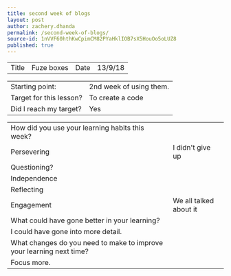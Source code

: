 ```yaml
---
title: second week of blogs
layout: post
author: zachery.dhanda
permalink: /second-week-of-blogs/
source-id: 1nVVF60hthKwCpimCM82PYaHklIOB7sX5HouOo5oLUZ8
published: true
---
```

<table>
  <tr>
    <td>Title</td>
    <td>Fuze boxes</td>
    <td>Date</td>
    <td> 13/9/18</td>
  </tr>
</table>


                                    

<table>
  <tr>
    <td>Starting point:</td>
    <td>2nd week of using them.</td>
  </tr>
  <tr>
    <td>Target for this lesson?</td>
    <td>To create a code</td>
  </tr>
  <tr>
    <td>Did I reach my target? </td>
    <td>Yes</td>
  </tr>
</table>


<table>
  <tr>
    <td>How did you use your learning habits this week?</td>
    <td></td>
  </tr>
  <tr>
    <td>Persevering</td>
    <td>I didn't give up</td>
  </tr>
  <tr>
    <td>Questioning?</td>
    <td></td>
  </tr>
  <tr>
    <td>Independence</td>
    <td></td>
  </tr>
  <tr>
    <td>Reflecting</td>
    <td></td>
  </tr>
  <tr>
    <td>Engagement</td>
    <td>We all talked about it</td>
  </tr>
  <tr>
    <td>What could have gone better in your learning?</td>
    <td></td>
  </tr>
  <tr>
    <td>I could have gone into more detail.</td>
    <td></td>
  </tr>
  <tr>
    <td>What changes do you need to make to improve your learning next time?</td>
    <td></td>
  </tr>
  <tr>
    <td>Focus more.</td>
    <td></td>
  </tr>
</table>


